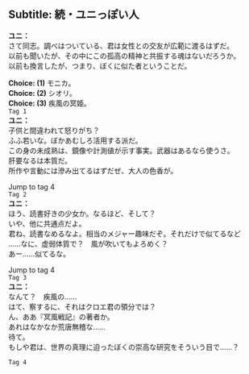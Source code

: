 # 

  
## Subtitle: 続・ユニっぽい人
  
**ユニ：**  
さて同志。調べはついている、君は女性との交友が広範に渡るはずだ。  
以前も聞いたが、その中にこの孤高の精神と共振する魂はないだろうか。  
以前も換言したが、つまり、ぼくに似た者ということだ。  
  
**Choice: (1)**  モニカ。  
**Choice: (2)**  シオリ。  
**Choice: (3)**  疾風の冥姫。  
`Tag 1`  
**ユニ：**  
子供と間違われて怒りがち？  
ふふ若いな。ぼかあむしろ活用する派だ。  
この身の未成熟は、鏡像や計測値が示す事実。武器はあるなら使うさ。  
肝要なるは本質だ。  
所作や言動には滲み出てるはずだぜ、大人の色香が。  
  
Jump to tag 4  
`Tag 2`  
**ユニ：**  
ほう、読書好きの少女か。なるほど、そして？  
いや、他に共通点だよ。  
君ね、読書なめるなよ。相当のメジャー趣味だぞ。それだけで似てるなど  
……なに、虚弱体質で？　風が吹いてもよろめく？  
あー……似てるな。  
  
Jump to tag 4  
`Tag 3`  
**ユニ：**  
なんて？　疾風の……  
はて、察するに、それはクロエ君の領分では？  
ん、ああ『冥風戦記』の著者か。  
あれはなかなか荒唐無稽な……  
待て。  
もしや君は、世界の真理に迫ったぼくの崇高な研究をそういう目で……？  
  
`Tag 4`  
